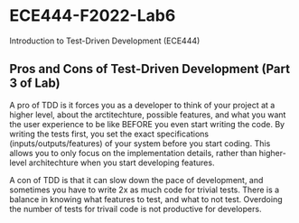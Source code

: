 # ECE444-F2022-Lab6
Introduction to Test-Driven Development (ECE444)

## Pros and Cons of Test-Driven Development (Part 3 of Lab)
A pro of TDD is it forces you as a developer to think of your project at a higher level, about the arctitechture, 
possible features, and what you want the user experience to be like BEFORE you even start writing the code. By writing the 
tests first, you set the exact specifications (inputs/outputs/features) of your system before you start coding. This allows 
you to only focus on the implementation details, rather than higher-level architechture when you start developing features. 

A con of TDD is that it can slow down the pace of development, and sometimes you have to write 2x as much code for trivial tests.
There is a balance in knowing what features to test, and what to not test. Overdoing the number of tests for trivail code is not productive 
for developers. 
